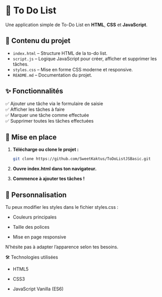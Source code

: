 # 📝 To Do List

Une application simple de To-Do List en **HTML**, **CSS** et **JavaScript**.

## 📂 Contenu du projet

- `index.html` – Structure HTML de la to-do list.
- `script.js` – Logique JavaScript pour créer, afficher et supprimer les tâches.
- `styles.css` – Mise en forme CSS moderne et responsive.
- `README.md` – Documentation du projet.

## ✨ Fonctionnalités

✅ Ajouter une tâche via le formulaire de saisie  
✅ Afficher les tâches à faire  
✅ Marquer une tâche comme effectuée  
✅ Supprimer toutes les tâches effectuées  

## 🚀 Mise en place

1. **Télécharge ou clone le projet :**

   ```bash
   git clone https://github.com/SweetKaktus/ToDoListJSBasic.git

2. **Ouvre index.html dans ton navigateur.**

3. **Commence à ajouter tes tâches !**

## 🎨 Personnalisation

Tu peux modifier les styles dans le fichier styles.css :

- Couleurs principales

- Taille des polices

- Mise en page responsive

N’hésite pas à adapter l’apparence selon tes besoins.

🛠️ Technologies utilisées

- HTML5

- CSS3

- JavaScript Vanilla (ES6)